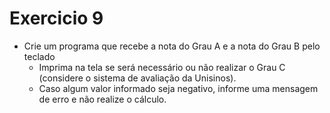 # Exercicio 9


+ Crie um programa que recebe a nota do Grau A e a nota do Grau B pelo teclado
    + Imprima na tela se será necessário ou não realizar o Grau C (considere o sistema de avaliação da Unisinos). 
    + Caso algum valor informado seja negativo, informe uma mensagem de erro e não realize o cálculo.